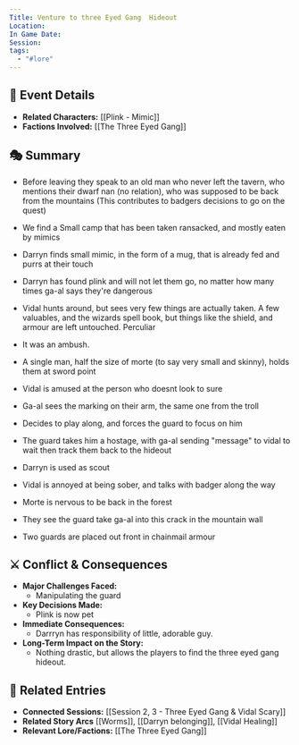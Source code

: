 ```yaml
---
Title: Venture to three Eyed Gang  Hideout
Location: 
In Game Date: 
Session: 
tags:
  - "#lore"
---
```


## 📆 Event Details
- **Related Characters:** [[Plink - Mimic]]  
- **Factions Involved:** [[The Three Eyed Gang]]  

## 🎭 Summary
-  Before leaving they speak to an old man who never left the tavern, who mentions their dwarf  nan (no relation),  who was supposed to be back from the mountains (This contributes to badgers decisions to go on the quest)
-  We find a Small camp  that has been taken ransacked, and mostly eaten by mimics
-  Darryn finds small mimic, in the form of a mug, that is already fed and purrs at their touch
- Darryn has found plink and will not let them go, no matter how many times ga-al says they're dangerous
- Vidal hunts around, but sees very few things are actually taken. A few valuables, and the wizards spell book, but things like the shield, and armour are left untouched. Perculiar

- It was an ambush.
- A single man, half the size of morte (to say very small and skinny), holds  them at sword point
- Vidal is amused at the person who doesnt look to sure
- Ga-al sees the marking on their arm,  the  same one from the troll
- Decides to play along, and forces the guard to focus on him

- The guard takes him a hostage, with ga-al sending "message"  to vidal to wait  then track them back to the hideout
- Darryn is used as scout
- Vidal is annoyed at being sober, and talks with badger along the way
- Morte is  nervous to be back in the forest
- They see the guard take ga-al into this crack in the  mountain wall
- Two guards are placed out front in chainmail armour


## ⚔️ Conflict & Consequences
- **Major Challenges Faced:**
	- Manipulating the guard
- **Key Decisions Made:**  
	- Plink is now pet
- **Immediate Consequences:** 
	- Darrryn has responsibility of little, adorable guy.
- **Long-Term Impact on the Story:** 
	- Nothing drastic, but  allows the players  to find the three eyed gang hideout.

## 🔗 Related Entries
- **Connected Sessions:** [[Session 2, 3 - Three Eyed Gang & Vidal Scary]]   
- **Related Story Arcs** [[Worms]], [[Darryn belonging]], [[Vidal Healing]]
- **Relevant Lore/Factions:** [[The Three Eyed Gang]]  
